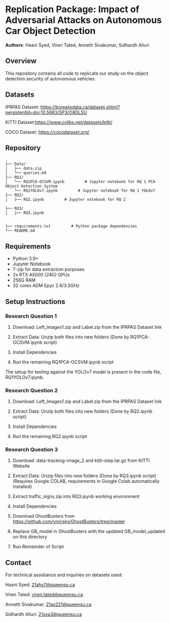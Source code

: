 # Replication Package: Impact of Adversarial Attacks on Autonomous Car Object Detection

**Authors**: Haani Syed, Viren Tated, Anneth Sivakumar, Sidhardh Alluri

## Overview
This repository contains all code to replicate our study on the object detection security of autonomous vehicles.

## Datasets

IPRPAS Dataset: https://borealisdata.ca/dataset.xhtml?persistentId=doi:10.5683/SP3/O8DLSU

KITTI Dataset:https://www.cvlibs.net/datasets/kitti/

COCO Dataset: https://cocodataset.org/



## Repository
```
.
├── Data/
│   ├── data.zip           
│   └── queries.md
├── RQ1/
│   └── RQ1PCA-OCSVM.ipynb         # Jupyter notebook for RQ 1 PCA Object Detection System
    └── RQ1YOLOv7.ipynb         # Jupyter notebook for RQ 1 YOLOv7
├── RQ2/
│   ├── RQ2.ipynb         # Jupyter notebook for RQ 2 

├── RQ3/
│   ├── RQ3.ipynb 


├── requirements.txt         # Python package dependencies
└── README.md             
```



## Requirements
- Python 3.9+
- Jupyter Notebook
- 7-zip for data extraction purposes
- 2x RTX A5000 (24G) GPUs
- 256G RAM
- 32 cores ADM Epyc 2.6/3.3GHz


## Setup Instructions


### Research Question 1

1. Download: Left_Images1.zip and Label.zip from the IPRPAS Dataset link

2. Extract Data: Unzip both files into new folders (Done by RQ1PCA-OCSVM.ipynb script)

3. Install Dependencies

4. Run the remaining RQ1PCA-OCSVM.ipynb script


The setup for testing against the YOLOv7 model is present in the code file, RQ1YOLOv7.ipynb.


### Research Question 2

1. Download: Left_Images1.zip and Label.zip from the IPRPAS Dataset link

2. Extract Data: Unzip both files into new folders (Done by RQ2.ipynb script)

3. Install Dependencies

4. Run the remaining RQ2.ipynb script


### Research Question 3

1. Download: data-tracking-image_2 and kitti-step.tar.gz from KITTI Website

2. Extract Data: Unzip files into new folders (Done by RQ3.ipynb script) (Requires Google COLAB, requirements in Google Colab automatically installed)

3. Extract traffic_signs.zip into RQ3.ipynb working environment

4. Install Dependencies

5. Download GhostBusters from https://github.com/ymirsky/GhostBusters/tree/master

6. Replace GB_model in GhostBusters with the updated GB_model_updated on this directory

7. Run Remainder of Script

## Contact
For technical assistance and inquiries on datasets used:

Haani Syed: 21ahs7@queensu.ca

Viren Tated: viren.tated@queensu.ca

Anneth Sivakumar: 21as221@queensu.ca

Sidhardh Alluri: 21sva3@queensu.ca
